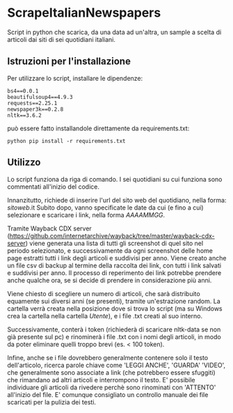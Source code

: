 # ScrapeItalianNewspapers
Script in python che scarica, da una data ad un'altra, un sample a scelta di articoli dai siti di sei quotidiani italiani.

## Istruzioni per l'installazione
Per utilizzare lo script, installare le dipendenze:
```
bs4==0.0.1
beautifulsoup4==4.9.3
requests==2.25.1
newspaper3k==0.2.8
nltk==3.6.2
```
può essere fatto installandole direttamente da requirements.txt:

```
python pip install -r requirements.txt
```

## Utilizzo
Lo script funziona da riga di comando. I sei quotidiani su cui funziona sono commentati all'inizio del codice.

Innanzitutto, richiede di inserire l'url del sito web del quotidiano, nella forma: _sitoweb_.it
Subito dopo, vanno specificate le date da cui (e fino a cui) selezionare e scaricare i link, nella forma _AAAAMMGG_.

Tramite Wayback CDX server (https://github.com/internetarchive/wayback/tree/master/wayback-cdx-server) viene generata una lista di tutti gli screenshot di quel sito nel periodo selezionato, e successivamente da ogni screenshot delle home page estratti tutti i link degli articoli e suddivisi per anno. Viene creato anche un file csv di backup al termine della raccolta dei link, con tutti i link salvati e suddivisi per anno.
Il processo di reperimento dei link potrebbe prendere anche qualche ora, se si decide di prendere in considerazione più anni.

Viene chiesto di scegliere un numero di articoli, che sarà distribuito equamente sui diversi anni (se presenti), tramite un'estrazione random.
La cartella verrà creata nella posizione dove si trova lo script (ma su Windows crea la cartella nella cartella _Utente_), e i file .txt creati al suo interno.

Successivamente, conterà i token (richiederà di scaricare nltk-data se non già presente sul pc) e rinominerà i file .txt con i nomi degli articoli, in modo da poter eliminare quelli troppo brevi (es. < 100 token).

Infine, anche se i file dovrebbero generalmente contenere solo il testo dell'articolo, ricerca parole chiave come 'LEGGI ANCHE', 'GUARDA' 'VIDEO', che generalmente sono associate a link (che potrebbero essere sfuggiti) che rimandano ad altri articoli e interrompono il testo. E' possibile individuare gli articoli da rivedere perchè sono rinominati con 'ATTENTO' all'inizio del file. E' comunque consigliato un controllo manuale dei file scaricati per la pulizia dei testi.

